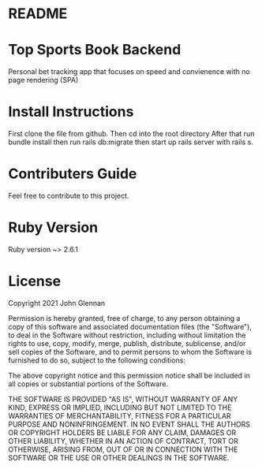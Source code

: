 # README


# Top Sports Book Backend
Personal bet tracking app that focuses on speed and convienence with no page rendering (SPA)

# Install Instructions
First clone the file from github. Then cd into the root directory After that run bundle install then run rails db:migrate then start up rails server with rails s.

# Contributers Guide
Feel free to contribute to this project.

# Ruby Version

Ruby version ~> 2.6.1

# License
Copyright 2021 John Glennan

Permission is hereby granted, free of charge, to any person obtaining a copy of this software and associated documentation files (the "Software"), to deal in the Software without restriction, including without limitation the rights to use, copy, modify, merge, publish, distribute, sublicense, and/or sell copies of the Software, and to permit persons to whom the Software is furnished to do so, subject to the following conditions:

The above copyright notice and this permission notice shall be included in all copies or substantial portions of the Software.

THE SOFTWARE IS PROVIDED "AS IS", WITHOUT WARRANTY OF ANY KIND, EXPRESS OR IMPLIED, INCLUDING BUT NOT LIMITED TO THE WARRANTIES OF MERCHANTABILITY, FITNESS FOR A PARTICULAR PURPOSE AND NONINFRINGEMENT. IN NO EVENT SHALL THE AUTHORS OR COPYRIGHT HOLDERS BE LIABLE FOR ANY CLAIM, DAMAGES OR OTHER LIABILITY, WHETHER IN AN ACTION OF CONTRACT, TORT OR OTHERWISE, ARISING FROM, OUT OF OR IN CONNECTION WITH THE SOFTWARE OR THE USE OR OTHER DEALINGS IN THE SOFTWARE.
